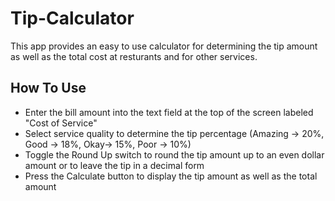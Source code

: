 # Tip-Calculator
This app provides an easy to use calculator for determining the tip amount as well as the total cost at resturants and for other services.
## How To Use
* Enter the bill amount into the text field at the top of the screen labeled "Cost of Service"
* Select service quality to determine the tip percentage (Amazing -> 20%, Good -> 18%, Okay-> 15%, Poor -> 10%)
* Toggle the Round Up switch to round the tip amount up to an even dollar amount or to leave the tip in a decimal form
* Press the Calculate button to display the tip amount as well as the total amount
